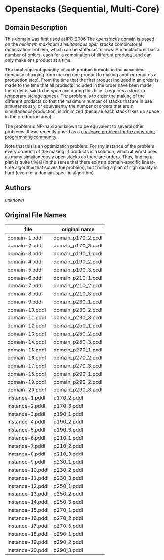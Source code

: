 # Openstacks (Sequential, Multi-Core)

## Domain Description

This domain was first used at IPC-2006
The *openstacks* domain is based on the *minimum maximum simultaneous open stacks* combinatorial optimization problem, which can be stated as follows:
A manufacturer has a number of orders, each for a combination of different products, and can only make one product at a time.

The total required quantity of each product is made at the same time (because changing from making one product to making another requires a production stop).
From the time that the first product included in an order is made to the time that all products included in the order have been made, the order is said to be *open* and during this time it requires a *stack* (a temporary storage space).
The problem is to order the making of the different products so that the maximum number of stacks that are in use simultaneously, or equivalently the number of orders that are in simultaneous production, is minimized (because each stack takes up space in the production area).

The problem is NP-hard and known to be equivalent to several other problems.
It was recently posed as a [challenge problem for the constraint programming community](http://www.dcs.st-and.ac.uk/~ipg/challenge/).

Note that this is an optimization problem:
For any instance of the problem every ordering of the making of products is a solution, which at worst uses as many simultaneously open stacks as there are orders.
Thus, finding a plan is quite trivial (in the sense that there exists a domain-specific linear-time algorithm that solves the problem), but finding a plan of high quality is hard (even for a domain-specific algorithm).

## Authors

*unknown*

## Original File Names

| file             | original name      |
|------------------|--------------------|
| domain-1.pddl    | domain_p170_2.pddl |
| domain-2.pddl    | domain_p170_3.pddl |
| domain-3.pddl    | domain_p190_1.pddl |
| domain-4.pddl    | domain_p190_2.pddl |
| domain-5.pddl    | domain_p190_3.pddl |
| domain-6.pddl    | domain_p210_1.pddl |
| domain-7.pddl    | domain_p210_2.pddl |
| domain-8.pddl    | domain_p210_3.pddl |
| domain-9.pddl    | domain_p230_1.pddl |
| domain-10.pddl   | domain_p230_2.pddl |
| domain-11.pddl   | domain_p230_3.pddl |
| domain-12.pddl   | domain_p250_1.pddl |
| domain-13.pddl   | domain_p250_2.pddl |
| domain-14.pddl   | domain_p250_3.pddl |
| domain-15.pddl   | domain_p270_1.pddl |
| domain-16.pddl   | domain_p270_2.pddl |
| domain-17.pddl   | domain_p270_3.pddl |
| domain-18.pddl   | domain_p290_1.pddl |
| domain-19.pddl   | domain_p290_2.pddl |
| domain-20.pddl   | domain_p290_3.pddl |
| instance-1.pddl  | p170_2.pddl        |
| instance-2.pddl  | p170_3.pddl        |
| instance-3.pddl  | p190_1.pddl        |
| instance-4.pddl  | p190_2.pddl        |
| instance-5.pddl  | p190_3.pddl        |
| instance-6.pddl  | p210_1.pddl        |
| instance-7.pddl  | p210_2.pddl        |
| instance-8.pddl  | p210_3.pddl        |
| instance-9.pddl  | p230_1.pddl        |
| instance-10.pddl | p230_2.pddl        |
| instance-11.pddl | p230_3.pddl        |
| instance-12.pddl | p250_1.pddl        |
| instance-13.pddl | p250_2.pddl        |
| instance-14.pddl | p250_3.pddl        |
| instance-15.pddl | p270_1.pddl        |
| instance-16.pddl | p270_2.pddl        |
| instance-17.pddl | p270_3.pddl        |
| instance-18.pddl | p290_1.pddl        |
| instance-19.pddl | p290_2.pddl        |
| instance-20.pddl | p290_3.pddl        |
